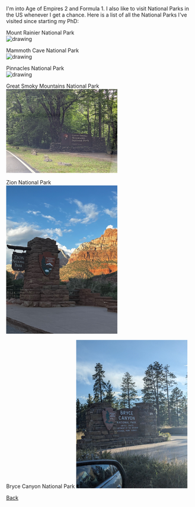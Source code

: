 I'm into Age of Empires 2 and Formula 1. I also like to visit National Parks in the US whenever I get a chance. Here is a list of all the National Parks I've visited since starting my PhD:


Mount Rainier National Park  
<img src="Images/Mount_Rainier.png" alt="drawing" style="width:500px;"/>

Mammoth Cave National Park  
<img src="Images/Mammoth_Cave.png" alt="drawing" style="width:300px;"/>

Pinnacles National Park  
<img src="Images/Pinnacles.png" alt="drawing" style="width:200px;"/>

Great Smoky Mountains National Park  
<img src="Images/Smoky_Mountains.png" alt="drawing" style="width:300px;"/>

Zion National Park  
<img src="Images/zion.jpeg" alt="drawing" style="width:300px;"/>

Bryce Canyon National Park
<img src="Images/Bryce_Canyon.jpeg" alt="drawing" style="width:300px;"/>

[Back](https://anirudhssundar.github.io/)
